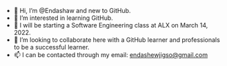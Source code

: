 - 👋 Hi, I’m @Endashaw and new to GitHub.
- 👀 I’m interested in learning GitHub.
- 🌱 I will be starting a Software Engineering class at ALX on March 14, 2022.
- 💞️ I’m looking to collaborate here with a GitHub learner and professionals to be a successful learner.
- 📫 I can be contacted through my email: endashewjigso@gmail.com



<!---
Endayne/Endayne is a ✨ special ✨ repository because its `README.md` (this file) appears on your GitHub profile.
You can click the Preview link to take a look at your changes.
--->
